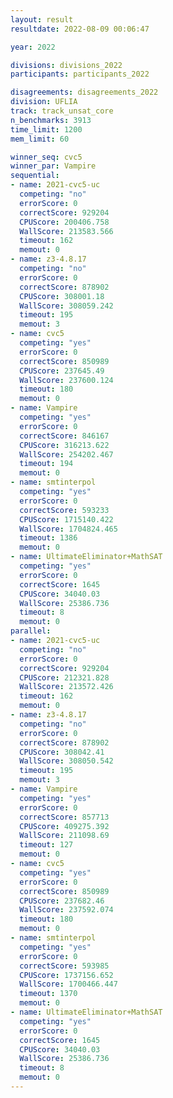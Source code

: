 ```yaml
---
layout: result
resultdate: 2022-08-09 00:06:47

year: 2022

divisions: divisions_2022
participants: participants_2022

disagreements: disagreements_2022
division: UFLIA
track: track_unsat_core
n_benchmarks: 3913
time_limit: 1200
mem_limit: 60

winner_seq: cvc5
winner_par: Vampire
sequential:
- name: 2021-cvc5-uc
  competing: "no"
  errorScore: 0
  correctScore: 929204
  CPUScore: 200406.758
  WallScore: 213583.566
  timeout: 162
  memout: 0
- name: z3-4.8.17
  competing: "no"
  errorScore: 0
  correctScore: 878902
  CPUScore: 308001.18
  WallScore: 308059.242
  timeout: 195
  memout: 3
- name: cvc5
  competing: "yes"
  errorScore: 0
  correctScore: 850989
  CPUScore: 237645.49
  WallScore: 237600.124
  timeout: 180
  memout: 0
- name: Vampire
  competing: "yes"
  errorScore: 0
  correctScore: 846167
  CPUScore: 316213.622
  WallScore: 254202.467
  timeout: 194
  memout: 0
- name: smtinterpol
  competing: "yes"
  errorScore: 0
  correctScore: 593233
  CPUScore: 1715140.422
  WallScore: 1704824.465
  timeout: 1386
  memout: 0
- name: UltimateEliminator+MathSAT
  competing: "yes"
  errorScore: 0
  correctScore: 1645
  CPUScore: 34040.03
  WallScore: 25386.736
  timeout: 8
  memout: 0
parallel:
- name: 2021-cvc5-uc
  competing: "no"
  errorScore: 0
  correctScore: 929204
  CPUScore: 212321.828
  WallScore: 213572.426
  timeout: 162
  memout: 0
- name: z3-4.8.17
  competing: "no"
  errorScore: 0
  correctScore: 878902
  CPUScore: 308042.41
  WallScore: 308050.542
  timeout: 195
  memout: 3
- name: Vampire
  competing: "yes"
  errorScore: 0
  correctScore: 857713
  CPUScore: 409275.392
  WallScore: 211098.69
  timeout: 127
  memout: 0
- name: cvc5
  competing: "yes"
  errorScore: 0
  correctScore: 850989
  CPUScore: 237682.46
  WallScore: 237592.074
  timeout: 180
  memout: 0
- name: smtinterpol
  competing: "yes"
  errorScore: 0
  correctScore: 593985
  CPUScore: 1737156.652
  WallScore: 1700466.447
  timeout: 1370
  memout: 0
- name: UltimateEliminator+MathSAT
  competing: "yes"
  errorScore: 0
  correctScore: 1645
  CPUScore: 34040.03
  WallScore: 25386.736
  timeout: 8
  memout: 0
---
```

